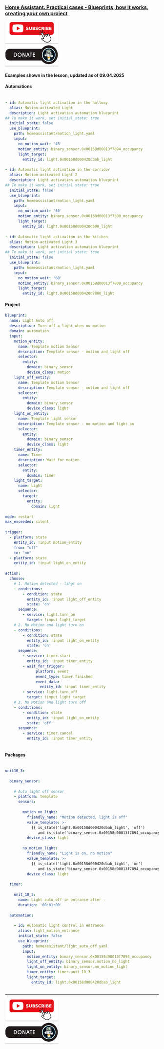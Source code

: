 ### [Home Assistant. Practical cases - Blueprints, how it works, creating your own project](https://youtu.be/RB-vd1H5XtE)

<a href="https://www.youtube.com/channel/UCcq9onYHbs6go3kDpfBoqhg?sub_confirmation=1" target="_blank"><img src="https://raw.githubusercontent.com/kvazis/library/master/img/subscribe.png" alt="Subscribe" style="height: 71px !important;width: 174px !important;box-shadow: 0px 3px 2px 0px rgba(190, 190, 190, 0.5) !important;-webkit-box-shadow: 0px 3px 2px 0px rgba(190, 190, 190, 0.5) !important;" ></a>     
<a href="http://kvazis.link/donate" target="_blank"><img src="https://raw.githubusercontent.com/kvazis/library/master/img/donate.png" alt="Donate" style="height: 71px !important;width: 174px !important;box-shadow: 0px 3px 2px 0px rgba(190, 190, 190, 0.5) !important;-webkit-box-shadow: 0px 3px 2px 0px rgba(190, 190, 190, 0.5) !important;" ></a>


#### Examples shown in the lesson, updated as of 09.04.2025    
#### Automations    

```yaml

- id: Automatic light activation in the hallway
  alias: Motion-activated Light
  description: Light activation automation blueprint
## To make it work, set initial_state: true
  initial_state: false
  use_blueprint:
    path: homeassistant/motion_light.yaml
    input:
      no_motion_wait: '45'
      motion_entity: binary_sensor.0x00158d00013f7894_occupancy
      light_target:
        entity_id: light.0x00158d000420dbab_light

- id: Automatic light activation in the corridor
  alias: Motion-activated Light 2
  description: Light activation automation blueprint
## To make it work, set initial_state: true
  initial_state: false
  use_blueprint:
    path: homeassistant/motion_light.yaml
    input:
      no_motion_wait: '60'
      motion_entity: binary_sensor.0x00158d00013f7500_occupancy
      light_target:
        entity_id: light.0x00158d000420d500_light

- id: Automatic light activation in the kitchen
  alias: Motion-activated Light 3
  description: Light activation automation blueprint
## To make it work, set initial_state: true
  initial_state: false
  use_blueprint:
    path: homeassistant/motion_light.yaml
    input:
      no_motion_wait: '60'
      motion_entity: binary_sensor.0x00158d00013f7800_occupancy
      light_target:
        entity_id: light.0x00158d000420d7880_light


```

#### Project

```yaml
blueprint:
  name: Light Auto off
  description: Turn off a light when no motion
  domain: automation
  input:
    motion_entity:
      name: Template motion Sensor
      description: Template sensor - motion and light off
      selector:
        entity:
          domain: binary_sensor
          device_class: motion
    light_off_entity:
      name: Template motion Sensor
      description: Template sensor - motion and light off
      selector:
        entity:
          domain: binary_sensor
          device_class: light
    light_on_entity:
      name: Template light sensor
      description: Template sensor - no motion and light on
      selector:
        entity:
          domain: binary_sensor
          device_class: light
    timer_entity:
      name: Timer
      description: Wait for motion
      selector:
        entity:
          domain: timer
    light_target:
      name: Light
      selector:
        target:
          entity:
            domain: light
            
mode: restart
max_exceeded: silent

trigger:
  - platform: state
    entity_id: !input motion_entity
    from: "off"
    to: "on"
  - platform: state
    entity_id: !input light_on_entity

action:
  choose:
    # 1. Motion detected - lihgt on
    - conditions:
        - condition: state
          entity_id: !input light_off_entity
          state: 'on'
      sequence:
        - service: light.turn_on
          target: !input light_target
    # 2. No Motion and light turn on
    - conditions:
        - condition: state
          entity_id: !input light_on_entity
          state: 'on'
      sequence:
        - service: timer.start
          entity_id: !input timer_entity
        - wait_for_trigger:
              platform: event
              event_type: timer.finished
              event_data:
                entity_id: !input timer_entity
        - service: light.turn_off
          target: !input light_target
    # 3. No Motion and light turn off
    - conditions:
        - condition: state
          entity_id: !input light_on_entity
          state: 'off'
      sequence:
        - service: timer.cancel
          entity_id: !input timer_entity
          
```

#### Packages

```yaml

unit10_3:

  binary_sensor:

    # Auto light off sensor
    - platform: template
      sensors:

        motion_no_light:
          friendly_name: "Motion detected, light is off"
          value_template: >-
            {{ is_state('light.0x00158d000420dbab_light', 'off')  
               and is_state('binary_sensor.0x00158d00013f7894_occupancy', 'on')  }}
          device_class: light

        no_motion_light:
          friendly_name: "Light is on, no motion"
          value_template: >-
            {{ is_state('light.0x00158d000420dbab_light', 'on')  
               and is_state('binary_sensor.0x00158d00013f7894_occupancy', 'off')  }}
          device_class: light

  timer:

    unit_10_3:
      name: Light auto-off in entrance after -
      duration: '00:01:00'

  automation:

    - id: Automatic light control in entrance
      alias: light_motion_entrance
      initial_state: false
      use_blueprint:
        path: homeassistant/light_auto_off.yaml
        input:
          motion_entity: binary_sensor.0x00158d00013f7894_occupancy
          light_off_entity: binary_sensor.motion_no_light
          light_on_entity: binary_sensor.no_motion_light
          timer_entity: timer.unit_10_3
          light_target:
            entity_id: light.0x00158d000420dbab_light
            
```

____
<a href="https://www.youtube.com/channel/UCcq9onYHbs6go3kDpfBoqhg?sub_confirmation=1" target="_blank"><img src="https://raw.githubusercontent.com/kvazis/library/master/img/subscribe.png" alt="Subscribe" style="height: 71px !important;width: 174px !important;box-shadow: 0px 3px 2px 0px rgba(190, 190, 190, 0.5) !important;-webkit-box-shadow: 0px 3px 2px 0px rgba(190, 190, 190, 0.5) !important;" ></a>     
<a href="http://kvazis.link/donate" target="_blank"><img src="https://raw.githubusercontent.com/kvazis/library/master/img/donate.png" alt="Donate" style="height: 71px !important;width: 174px !important;box-shadow: 0px 3px 2px 0px rgba(190, 190, 190, 0.5) !important;-webkit-box-shadow: 0px 3px 2px 0px rgba(190, 190, 190, 0.5) !important;" ></a>
